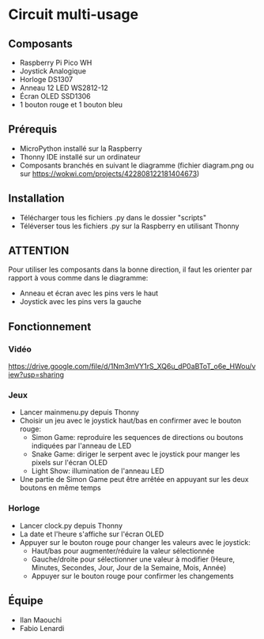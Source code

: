 # Circuit multi-usage
## Composants

- Raspberry Pi Pico WH
- Joystick Analogique
- Horloge DS1307
- Anneau 12 LED WS2812-12
- Écran OLED SSD1306
- 1 bouton rouge et 1 bouton bleu

## Prérequis

- MicroPython installé sur la Raspberry
- Thonny IDE installé sur un ordinateur
- Composants branchés en suivant le diagramme (fichier diagram.png ou sur https://wokwi.com/projects/422808122181404673)

## Installation

- Télécharger tous les fichiers .py dans le dossier "scripts"
- Téléverser tous les fichiers .py sur la Raspberry en utilisant Thonny

## ATTENTION
Pour utiliser les composants dans la bonne direction, il faut les orienter par rapport à vous comme dans le diagramme:
- Anneau et écran avec les pins vers le haut
- Joystick avec les pins vers la gauche

## Fonctionnement
### Vidéo
https://drive.google.com/file/d/1Nm3mVY1rS_XQ6u_dP0aBToT_o6e_HWou/view?usp=sharing

### Jeux

- Lancer mainmenu.py depuis Thonny
- Choisir un jeu avec le joystick haut/bas en confirmer avec le bouton rouge:
    - Simon Game: reproduire les sequences de directions ou boutons indiquées par l'anneau de LED
    - Snake Game: diriger le serpent avec le joystick pour manger les pixels sur l'écran OLED
    - Light Show: illumination de l'anneau LED
- Une partie de Simon Game peut être arrêtée en appuyant sur les deux boutons en même temps

### Horloge

- Lancer clock.py depuis Thonny
- La date et l'heure s'affiche sur l'écran OLED
- Appuyer sur le bouton rouge pour changer les valeurs avec le joystick:
    - Haut/bas pour augmenter/réduire la valeur sélectionnée
    - Gauche/droite pour sélectionner une valeur à modifier (Heure, Minutes, Secondes, Jour, Jour de la Semaine, Mois, Année)
    - Appuyer sur le bouton rouge pour confirmer les changements

## Équipe

- Ilan Maouchi
- Fabio Lenardi